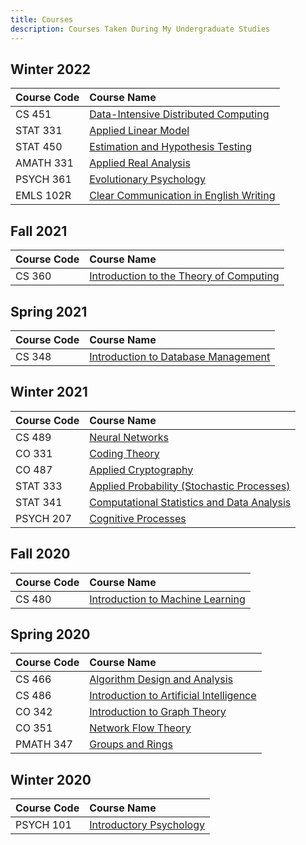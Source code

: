 ```yaml
---
title: Courses
description: Courses Taken During My Undergraduate Studies
---
```


## Winter 2022

| Course Code  | Course Name                                            |
|:-------------|:-------------------------------------------------------|
| CS 451       | [Data-Intensive Distributed Computing][CS 451]         |
| STAT 331     | [Applied Linear Model][STAT 331]                       |
| STAT 450     | [Estimation and Hypothesis Testing][STAT 450]          |
| AMATH 331    | [Applied Real Analysis][AMATH 331]                     |
| PSYCH 361    | [Evolutionary Psychology][PSYCH 361]                   |
| EMLS 102R    | [Clear Communication in English Writing][EMLS 102R]    |

## Fall 2021

| Course Code  | Course Name                                            |
|:-------------|:-------------------------------------------------------|
| CS 360       | [Introduction to the Theory of Computing][CS 360]      |

## Spring 2021

| Course Code  | Course Name                                            |
|:-------------|:-------------------------------------------------------|
| CS 348       | [Introduction to Database Management][CS 348]          |

## Winter 2021

| Course Code  | Course Name                                            |
|:-------------|:-------------------------------------------------------|
| CS 489       | [Neural Networks][CS 489]                              |
| CO 331       | [Coding Theory][CO 331]                                |
| CO 487       | [Applied Cryptography][CO 487]                         |
| STAT 333     | [Applied Probability (Stochastic Processes)][STAT 333] |
| STAT 341     | [Computational Statistics and Data Analysis][STAT 341] |
| PSYCH 207    | [Cognitive Processes][PSYCH 207]                       |

## Fall 2020

| Course Code  | Course Name                                            |
|:-------------|:-------------------------------------------------------|
| CS 480       | [Introduction to Machine Learning][CS 480]             |

## Spring 2020

| Course Code  | Course Name                                            |
|:-------------|:-------------------------------------------------------|
| CS 466       | [Algorithm Design and Analysis][CS 466]                |
| CS 486       | [Introduction to Artificial Intelligence][CS 486]      |
| CO 342       | [Introduction to Graph Theory][CO 342]                 |
| CO 351       | [Network Flow Theory][CO 351]                          |
| PMATH 347    | [Groups and Rings][PMATH 347]                          |

## Winter 2020

| Course Code  | Course Name                                            |
|:-------------|:-------------------------------------------------------|
| PSYCH 101    | [Introductory Psychology][PSYCH 101]                   |


[CS 451]: http://www.ucalendar.uwaterloo.ca/2122/COURSE/course-CS.html#CS451
[STAT 331]: http://www.ucalendar.uwaterloo.ca/2122/COURSE/course-STAT.html#STAT331
[STAT 450]: http://www.ucalendar.uwaterloo.ca/2122/COURSE/course-STAT.html#STAT450
[AMATH 331]: http://www.ucalendar.uwaterloo.ca/2122/COURSE/course-AMATH.html#AMATH331
[PSYCH 361]: http://www.ucalendar.uwaterloo.ca/2122/COURSE/course-PSYCH.html#PSYCH361
[EMLS 102R]: http://www.ucalendar.uwaterloo.ca/2122/COURSE/course-EMLS.html#EMLS102R

[CS 360]: http://www.ucalendar.uwaterloo.ca/2122/COURSE/course-CS.html#CS360

[CS 348]: http://www.ucalendar.uwaterloo.ca/2021/COURSE/course-CS.html#CS348

[CS 489]: http://www.ucalendar.uwaterloo.ca/2021/COURSE/course-CS.html#CS489
[CO 331]: http://www.ucalendar.uwaterloo.ca/2021/COURSE/course-CO.html#CO331
[CO 487]: http://www.ucalendar.uwaterloo.ca/2021/COURSE/course-CO.html#CO487
[STAT 333]: http://www.ucalendar.uwaterloo.ca/2021/COURSE/course-STAT.html#STAT333
[STAT 341]: http://www.ucalendar.uwaterloo.ca/2021/COURSE/course-STAT.html#STAT341
[PSYCH 207]: http://www.ucalendar.uwaterloo.ca/2021/COURSE/course-PSYCH.html#PSYCH207

[CS 480]: http://www.ucalendar.uwaterloo.ca/2021/COURSE/course-CS.html#CS480

[CS 466]: http://www.ucalendar.uwaterloo.ca/1920/COURSE/course-CS.html#CS466
[CS 486]: http://www.ucalendar.uwaterloo.ca/1920/COURSE/course-CS.html#CS486
[CO 342]: http://www.ucalendar.uwaterloo.ca/1920/COURSE/course-CO.html#CO342
[CO 351]: http://www.ucalendar.uwaterloo.ca/1920/COURSE/course-CO.html#CO351
[PMATH 347]: http://www.ucalendar.uwaterloo.ca/1920/COURSE/course-PMATH.html#PMATH347

[PSYCH 101]: http://www.ucalendar.uwaterloo.ca/1920/COURSE/course-PSYCH.html#PSYCH101


<!--

<tr><th>FALL 2017</th></tr>
        <tr><td><a href="http://www.ucalendar.uwaterloo.ca/1819/COURSE/course-CS.html#CS135">CS 135</a></td><td> Designing Functional Programs</td></tr>
        <tr><td><a href="http://www.ucalendar.uwaterloo.ca/1819/COURSE/course-MATH.html#MATH135">MATH 135</a></td><td> Algebra for Honours Mathematics</td></tr>
        <tr><td><a href="http://www.ucalendar.uwaterloo.ca/1819/COURSE/course-MATH.html#MATH137">MATH 137</a></td><td> Calculus 1 for Honours Mathematics</td></tr>
        <tr><td><a href="http://www.ucalendar.uwaterloo.ca/1819/COURSE/course-PHYS.html#PHYS121">PHYS 121</a></td><td> Mechanics</td></tr>
        <tr><td><a href="http://www.ucalendar.uwaterloo.ca/1819/COURSE/course-EMLS.html#EMLS129R">EMLS 129R</a></td><td> Written Academic English</td></tr>
        <tr><th>WINTER 2018</th></tr>
        <tr><td><a href="http://www.ucalendar.uwaterloo.ca/1819/COURSE/course-CS.html#CS136">CS 136</a></td><td> Elementary Algorithm Design and Data Abstraction</td></tr>
        <tr><td><a href="http://www.ucalendar.uwaterloo.ca/1819/COURSE/course-MATH.html#MATH136">MATH 136</a></td><td> Linear Algebra 1 for Honours Mathematics</td></tr>
        <tr><td><a href="http://www.ucalendar.uwaterloo.ca/1819/COURSE/course-MATH.html#MATH138">MATH 138</a></td><td> Calculus 2 For Honours Mathematics</td></tr>
        <tr><td><a href="http://www.ucalendar.uwaterloo.ca/1819/COURSE/course-STAT.html#STAT230">STAT 230</a></td><td> Probability</td></tr>
        <tr><td><a href="http://www.ucalendar.uwaterloo.ca/1819/COURSE/course-PHYS.html#PHYS122">PHYS 122</a></td><td> Waves, Electricity and Magnetism</td></tr>
        <tr><td><a href="http://www.ucalendar.uwaterloo.ca/1819/COURSE/course-GER.html#GER101">GER 101</a></td><td> Elementary German I</td></tr>
        <tr><th>SPRING 2018</th></tr>
        <tr><td><a href="http://www.ucalendar.uwaterloo.ca/1819/COURSE/course-CS.html#CS245">CS 245</a></td><td> Logic and Computation</td></tr>
        <tr><td><a href="http://www.ucalendar.uwaterloo.ca/1819/COURSE/course-CS.html#CS246">CS 246</a></td><td> Object-Oriented Software Development</td></tr>
        <tr><td><a href="http://www.ucalendar.uwaterloo.ca/1819/COURSE/course-MATH.html#MATH235">MATH 235</a></td><td> Linear Algebra 2 for Honours Mathematics</td></tr>
        <tr><td><a href="http://www.ucalendar.uwaterloo.ca/1819/COURSE/course-MATH.html#MATH237">MATH 237</a></td><td> Calculus 3 for Honours Mathematics</td></tr>
        <tr><td><a href="http://www.ucalendar.uwaterloo.ca/1819/COURSE/course-STAT.html#STAT231">STAT 231</a></td><td> Statistics</td></tr>
        <tr><th>FALL 2018</th></tr>
        <tr><td><a href="http://www.ucalendar.uwaterloo.ca/1819/COURSE/course-CS.html#CS241E">CS 241E</td><td> Foundations of Sequential Programs (Enriched)</td></tr>
        <tr><th>WINTER 2019</th></tr>
        <tr><td><a href="http://www.ucalendar.uwaterloo.ca/1819/COURSE/course-CS.html#CS240">CS 240</a></td><td> Data Structures and Data Management</td></tr>
        <tr><td><a href="http://www.ucalendar.uwaterloo.ca/1819/COURSE/course-CS.html#CS251">CS 251</a></td><td> Computer Organization and Design</td></tr>
        <tr><td><a href="http://www.ucalendar.uwaterloo.ca/1819/COURSE/course-MATH.html#MATH239">MATH 239</a></td><td> Introduction to Combinatorics</td></tr>
        <tr><td><a href="http://www.ucalendar.uwaterloo.ca/1819/COURSE/course-CO.html#CO250">CO 250</a></td><td> Introduction to Optimization</td></tr>
        <tr><td><a href="http://www.ucalendar.uwaterloo.ca/1819/COURSE/course-STAT.html#STAT330">STAT 330</a></td><td> Mathematical Statistics</td></tr>
        <tr><th>SPRING 2019)</th></tr>
        <tr><td><a href="http://www.ucalendar.uwaterloo.ca/1920/COURSE/course-CS.html#CS370">CS 370</td><td> Numerical Computation</td></tr>
        <tr><th>FALL 2019</th></tr>
        <tr><td><a href="http://www.ucalendar.uwaterloo.ca/1920/COURSE/course-CS.html#CS341">CS 341</a></td><td> Algorithms</td></tr>
        <tr><td><a href="http://www.ucalendar.uwaterloo.ca/1920/COURSE/course-CS.html#CS350">CS 350</a></td><td> Operating Systems</td></tr>
        <tr><td><a href="http://www.ucalendar.uwaterloo.ca/1920/COURSE/course-CS.html#CS484">CS 484</a></td><td> Computational Vision</td></tr>
        <tr><td><a href="http://www.ucalendar.uwaterloo.ca/1920/COURSE/course-CO.html#CO330">CO 330</a></td><td> Combinatorial Enumeration</td></tr>
        
        

-->